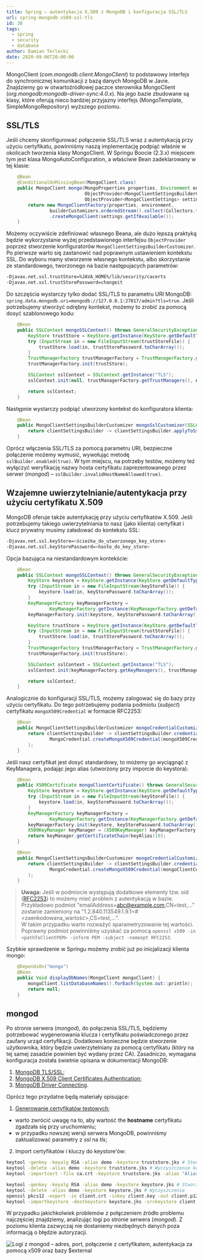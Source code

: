 ```yaml
---
title: Spring – autentykacja X.509 z MongoDB i konfiguracja SSL/TLS
url: spring-mongodb-x509-ssl-tls
id: 38
tags:
  - spring
  - security
  - database
author: Damian Terlecki
date: 2020-09-06T20:00:00
---
```



MongoClient (*com.mongodb.client.MongoClient*) to podstawowy interfejs do synchronicznej komunikacji z bazą danych MongoDB w Javie. Znajdziemy go w otwartoźródłowej paczce sterownika MongoClient (*org.mongodb:mongodb-driver-sync:4.0.x*). Na jego bazie zbudowane są klasy, które oferują nieco bardziej przyjazny interfejs (MongoTemplate, SimpleMongoRepository) wyższego poziomu.

## SSL/TLS

Jeśli chcemy skonfigurować połączenie SSL/TLS wraz z autentykacją przy użyciu certyfikatu, powinniśmy naszą implementację podpiąć właśnie w okolicach tworzenia klasy MongoClient. W Springu Boocie (2.3.x) miejscem tym jest klasa MongoAutoConfiguration, a właściwie Bean zadeklarowany w tej klasie:

```java
    @Bean
    @ConditionalOnMissingBean(MongoClient.class)
    public MongoClient mongo(MongoProperties properties, Environment environment,
                             ObjectProvider<MongoClientSettingsBuilderCustomizer> builderCustomizers,
                             ObjectProvider<MongoClientSettings> settings) {
        return new MongoClientFactory(properties, environment,
                builderCustomizers.orderedStream().collect(Collectors.toList()))
                .createMongoClient(settings.getIfAvailable());
    }
```

Możemy oczywiście zdefiniować własnego Beana, ale dużo lepszą praktyką będzie wykorzystanie wyżej przedstawionego interfejsu `ObjectProvider` poprzez stworzenie konfiguratorów `MongoClientSettingsBuilderCustomizer`. Po pierwsze warto się zastanowić nad poprawnym ustawieniem kontekstu SSL. Do wyboru mamy stworzenie własnego kontekstu, albo skorzystanie ze standardowego, tworzonego na bazie następujacych parametrów:

```bash
-Djavax.net.ssl.trustStore=%JAVA_HOME%/lib/security/cacerts
-Djavax.net.ssl.trustStorePassword=changeit
```

Do szczęścia wystarczy tylko dodać SSL/TLS to parametru URI MongoDB: `spring.data.mongodb.uri=mongodb://127.0.0.1:27017/admin?tls=true`. Jeśli potrzebujemy stworzyć odrębny kontekst, możemy to zrobić za pomocą dosyć szablonowego kodu:

```java
    @Bean
    public SSLContext mongoSSLContext() throws GeneralSecurityException, IOException {
        KeyStore trustStore = KeyStore.getInstance(KeyStore.getDefaultType());
        try (InputStream in = new FileInputStream(trustStoreFile)) {
            trustStore.load(in, trustStorePassword.toCharArray());
        }
        TrustManagerFactory trustManagerFactory = TrustManagerFactory.getInstance(TrustManagerFactory.getDefaultAlgorithm());
        trustManagerFactory.init(trustStore);

        SSLContext sslContext = SSLContext.getInstance("TLS");
        sslContext.init(null, trustManagerFactory.getTrustManagers(), new SecureRandom());

        return sslContext;
    }
```

Następnie wystarczy podpiąć utworzony kontekst do konfiguratora klienta:

```java
    @Bean
    public MongoClientSettingsBuilderCustomizer mongoSslCustomizer(SSLContext mongoSSLContext) {
        return clientSettingsBuilder -> clientSettingsBuilder.applyToSslSettings(sslBuilder -> sslBuilder.context(mongoSSLContext));
    }
```

Oprócz włączenia SSL/TLS za pomocą parametru URI, bezpieczne połączenie możemy wymusić, wywołując metodę `sslBuilder.enabled(true)`. W tym miejscu, na potrzeby testów, możemy też wyłączyć weryfikację nazwy hosta certyfikatu zaprezentowanego przez serwer (*mongod*) – `sslBuilder.invalidHostNameAllowed(true)`.

## Wzajemne uwierzytelnianie/autentykacja przy użyciu certyfikatu X.509

MongoDB oferuje także autentykację przy użyciu certyfikatów X.509. Jeśli potrzebujemy takiego uwierzytelniania to nasz (jako klienta) certyfikat i klucz prywatny musimy załadować do kontekstu SSL:

```bash
-Djavax.net.ssl.keyStore=<ścieżka_do_utworzonego_key_store>
-Djavax.net.ssl.keyStorePassword=<hasło_do_key_store>
```

Opcja bazująca na niestandardowym kontekście:

```java
    @Bean
    public SSLContext mongoSSLContext() throws GeneralSecurityException, IOException {
        KeyStore keystore = KeyStore.getInstance(KeyStore.getDefaultType());
        try (InputStream in = new FileInputStream(keyStoreFile)) {
            keystore.load(in, keyStorePassword.toCharArray());
        }
        KeyManagerFactory keyManagerFactory =
                KeyManagerFactory.getInstance(KeyManagerFactory.getDefaultAlgorithm());
        keyManagerFactory.init(keystore, keyStorePassword.toCharArray());

        KeyStore trustStore = KeyStore.getInstance(KeyStore.getDefaultType());
        try (InputStream in = new FileInputStream(trustStoreFile)) {
            trustStore.load(in, trustStorePassword.toCharArray());
        }
        TrustManagerFactory trustManagerFactory = TrustManagerFactory.getInstance(TrustManagerFactory.getDefaultAlgorithm());
        trustManagerFactory.init(trustStore);

        SSLContext sslContext = SSLContext.getInstance("TLS");
        sslContext.init(keyManagerFactory.getKeyManagers(), trustManagerFactory.getTrustManagers(), new SecureRandom());

        return sslContext;
    }
```

Analogicznie do konfiguracji SSL/TLS, możemy zalogować się do bazy przy użyciu certyfikatu. Do tego potrzebujemy podania podmiotu (*subject*) certyfikatu `mongoX509Credential` w formacie RFC2253:

```java
    @Bean
    public MongoClientSettingsBuilderCustomizer mongoCredentialCustomizer() throws CertificateEncodingException {
        return clientSettingsBuilder -> clientSettingsBuilder.credential(
                MongoCredential.createMongoX509Credential(mongoX509Credential)
        );
    }
```

Jeśli nasz certyfikat jest dosyć standardowy, to możemy go wyciągnąć z KeyManagera, podając jego alias (utworzony przy imporcie do keystora):

```java
    @Bean
    public X509Certificate mongoClientCertificate() throws GeneralSecurityException, IOException {
        KeyStore keystore = KeyStore.getInstance(KeyStore.getDefaultType());
        try (InputStream in = new FileInputStream(keyStoreFile)) {
            keystore.load(in, keyStorePassword.toCharArray());
        }
        KeyManagerFactory keyManagerFactory =
                KeyManagerFactory.getInstance(KeyManagerFactory.getDefaultAlgorithm());
        keyManagerFactory.init(keystore, keyStorePassword.toCharArray());
        X509KeyManager keyManager = (X509KeyManager) keyManagerFactory.getKeyManagers()[0];
        return keyManager.getCertificateChain(keyAlias)[0];
    }

	@Bean
    public MongoClientSettingsBuilderCustomizer mongoCredentialCustomizer(X509Certificate mongoClientCertificate) {
        return clientSettingsBuilder -> clientSettingsBuilder.credential(
                MongoCredential.createMongoX509Credential(mongoClientCertificate.getSubjectX500Principal().getName()) // RFC2253
        );
    }
```

> **Uwaga:** Jeśli w podmiocie występują dodatkowe elementy tzw. oid ([RFC2253](https://tools.ietf.org/html/rfc2253)) to możemy mieć problem z autentykacją w bazie.  
> Przykładowo podmiot "emailAddress=abc@example.com,CN=test,..." zostanie zamieniony na "1.2.840.113549.1.9.1=#<zaenkodowana_wartość>,CS=test,...".   
> W takim przypadku warto rozważyć sparametryzowanie tej wartości. Poprawny podmiot powinniśmy uzyskać za pomocą `openssl x509 -in <pathToClientPEM> -inform PEM -subject -nameopt RFC2253`.

Szybkie sprawdzenie w Springu możemy zrobić już po inicjalizacji klienta mongo:

```java
    @DependsOn("mongo")
    @Bean
    public Void displayDbNames(MongoClient mongoClient) {
        mongoClient.listDatabaseNames().forEach(System.out::println);
        return null;
    }
```

## mongod

Po stronie serwera (*mongod*), do połączenia SSL/TLS, będziemy potrzebować wygenerowania klucza i certyfikatu poświadczonego przez zaufany urząd certyfikacji. Dodatkowo konieczne będzie stworzenie użytkownika, który będzie uwierzytelniany za pomocą certyfikatu (który na tej samej zasadzie powinien być wydany przez CA). Zasadniczo, wymagana konfiguracja została świetnie opisana w dokumentacji MongoDB:

1. [MongoDB TLS/SSL](https://docs.mongodb.com/manual/core/security-transport-encryption/);
2. [MongoDB X.509 Client Certificates Authentication](https://docs.mongodb.com/manual/tutorial/configure-x509-client-authentication/);
3. [MongoDB Driver Connecting](https://mongodb.github.io/mongo-java-driver/3.0/driver/reference/connecting/).

Oprócz tego przydatne będą materiały opisujące:
1. [Generowanie certyfikatów testowych](https://gist.github.com/kevinadi/96090f6f9973ff8c2d019bbe0d9a0f70);
  - warto zwrócić uwagę na to, aby wartość the **hostname** certyfikatu zgadzała się przy uruchomieniu;
  - w przypadku nowszej wersji serwera MongoDB, powinniśmy zaktualizować parametry z *ssl* na *tls*;
2. Import certyfikatów i kluczy do keystore'ów:

```bash
keytool -genkey -keyalg RSA -alias demo -keystore truststore.jks # Stworzenie truststore'a z podanymi losowymi wartościami
keytool -delete -alias demo -keystore truststore.jks # Wyczyszczenie keystore'a
keytool -importcert -file ca.crt -keystore truststore.jks -alias "Alias" # Import certyfikatu

keytool -genkey -keyalg RSA -alias demo -keystore keystore.jks # Stworzenie keystore'a
keytool -delete -alias demo -keystore keystore.jks # Wyczyszczenie
openssl pkcs12 -export -in client.crt -inkey client.key -out client.p12 -name mongo-client # Stworzenie pliku z kluczem i certyfikatem w formacie pkcs12
keytool -importkeystore -destkeystore keystore.jks -srckeystore client.p12 -srcstoretype PKCS12 -alias mongo-client # Import klucza i certyfikatu
```

W przypadku jakichkolwiek problemów z połączeniem źródło problemu najczęściej znajdziemy, analizując logi po stronie serwera (*mongod*). Z poziomu klienta zazwyczaj nie dostaniemy niezbędnych danych poza informacją o błędzie autoryzacji.

<img src="/img/hq/mongod-ssl-tls-x509.png" alt="Logi z mongod – adres, port, połączenie z certyfikatem, autentykacja za pomocą x509 oraz bazy $external" title="Logi z mongod">
